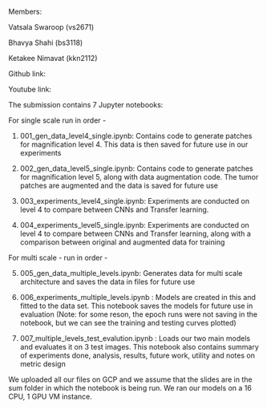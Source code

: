 Members:

Vatsala Swaroop (vs2671)

Bhavya Shahi (bs3118)

Ketakee Nimavat (kkn2112)


Github link:

Youtube link:

The submission contains 7 Jupyter notebooks:

For single scale run in order -

1. 001_gen_data_level4_single.ipynb:	Contains code to generate patches for magnification level 4. This data is then saved for future use in our experiments

2. 002_gen_data_level5_single.ipynb:	Contains code to generate patches for magnification level 5, along with data augmentation code. The tumor patches are augmented and the data is saved for future use

3. 003_experiments_level4_single.ipynb:	Experiments are conducted on level 4 to compare between CNNs and Transfer learning.
4. 004_experiments_level5_single.ipynb:	Experiments are conducted on level 4 to compare between CNNs and Transfer learning, along with a comparison between original and augmented data for training



For multi scale - run in order -


5. 005_gen_data_multiple_levels.ipynb:	Generates data for multi scale architecture and saves the data in files for future use

6. 006_experiments_multiple_levels.ipynb : Models are created in this and fitted to the data set. This notebook saves the models for future use in evaluation (Note: for some reson, the epoch runs were not saving in the notebook, but we can see the training and testing curves plotted)

7. 007_multiple_levels_test_evalution.ipynb : Loads our two main models and evaluates it on 3 test images. This notebook also contains summary of experiments done, analysis, results, future work, utility and notes on metric design


We uploaded all our files on GCP and we assume that the slides are in the sum folder in which the notebook is being run. We ran our models on a 16 CPU, 1 GPU VM instance.








